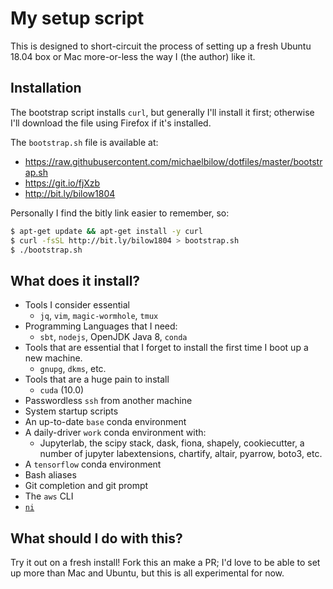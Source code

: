 # My setup script

This is designed to short-circuit the process of setting up a 
fresh Ubuntu 18.04 box or Mac more-or-less the way I (the author) like it.

## Installation

The bootstrap script installs `curl`, but generally I'll install it first;
otherwise I'll download the file using Firefox if it's installed.

The `bootstrap.sh` file is available at:
- https://raw.githubusercontent.com/michaelbilow/dotfiles/master/bootstrap.sh
- https://git.io/fjXzb
- http://bit.ly/bilow1804

Personally I find the bitly link easier to remember, so:

```bash
$ apt-get update && apt-get install -y curl
$ curl -fsSL http://bit.ly/bilow1804 > bootstrap.sh
$ ./bootstrap.sh
```

## What does it install?


- Tools I consider essential
  - `jq`, `vim`, `magic-wormhole`, `tmux`
- Programming Languages that I need:
  -  `sbt`, `nodejs`, OpenJDK Java 8, `conda`
- Tools that are essential that I forget to install the first time I boot up a new machine.
  - `gnupg`, `dkms`, etc.
- Tools that are a huge pain to install
  - `cuda` (10.0)
- Passwordless `ssh` from another machine
- System startup scripts
- An up-to-date `base` conda environment
- A daily-driver `work` conda environment with:
  - Jupyterlab, the scipy stack, dask, fiona, shapely, cookiecutter, a number of jupyter labextensions, chartify, altair, pyarrow, boto3, etc.
- A `tensorflow` conda environment
- Bash aliases
- Git completion and git prompt
- The `aws` CLI
- [`ni`](https://github.com/spencertipping/ni)

## What should I do with this?

Try it out on a fresh install! Fork this an make a PR; I'd love to be able 
to set up more than Mac and Ubuntu, but this is all experimental for now.
